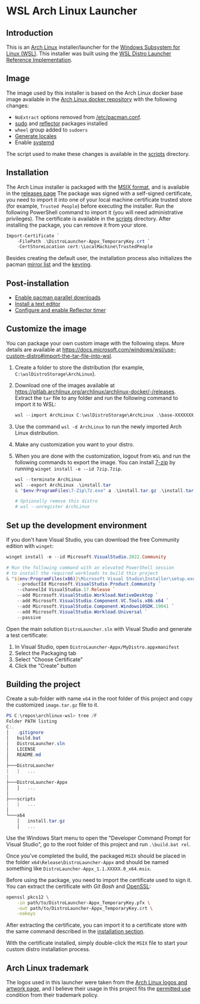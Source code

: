 # WSL Arch Linux Launcher

## Introduction

This is an [Arch Linux](https://archlinux.org) installer/launcher for the [Windows Subsystem for Linux (WSL)](https://docs.microsoft.com/windows/wsl/). This installer was built using the [WSL Distro Launcher Reference Implementation](https://github.com/microsoft/WSL-DistroLauncher).

## Image

The image used by this installer is based on the Arch Linux docker base image available in the [Arch Linux docker repository](https://gitlab.archlinux.org/archlinux/archlinux-docker/-/releases) with the following changes:

- `NoExtract` options removed from [/etc/pacman.conf](https://archlinux.org/pacman/pacman.conf.5.html).
- [sudo](https://archlinux.org/packages/core/x86_64/sudo/) and [reflector](https://archlinux.org/packages/community/any/reflector/) packages installed
- `wheel` group added to `sudoers`
- [Generate locales](https://wiki.archlinux.org/title/locale#Generating_locales)
- Enable [systemd](https://aka.ms/wslsystemd)

The script used to make these changes is available in the [scripts](./scripts/1-arch.sh) directory.

## Installation

The Arch Linux installer is packaged with the [MSIX format](https://docs.microsoft.com/windows/msix/), and is available in the [releases page](https://github.com/DevelopersCommunity/WSL-DistroLauncher/releases) The package was signed with a self-signed certificate, you need to import it into one of your local machine certificate trusted store (for example, `Trusted People`) before executing the installer. Run the following PowerShell command to import it (you will need administrative privileges). The certificate is available in the [scripts](./scripts/DistroLauncher-Appx_TemporaryKey.crt) directory. After installing the package, you can remove it from your store.

```powershell
Import-Certificate `
    -FilePath .\DistroLauncher-Appx_TemporaryKey.crt `
    -CertStoreLocation cert:\LocalMachine\TrustedPeople
```

Besides creating the default user, the installation process also initializes the pacman [mirror list](https://wiki.archlinux.org/title/mirrors) and the [keyring](https://wiki.archlinux.org/title/Pacman/Package_signing#Resetting_all_the_keys).

## Post-installation

- [Enable pacman parallel downloads](https://wiki.archlinux.org/title/Pacman#Enabling_parallel_downloads)
- [Install a text editor](https://wiki.archlinux.org/title/Category:Text_editors)
- [Configure and enable Reflector timer](https://wiki.archlinux.org/title/reflector#Automation)

## Customize the image

You can package your own custom image with the following steps. More details are available at <https://docs.microsoft.com/windows/wsl/use-custom-distro#import-the-tar-file-into-wsl>.

1. Create a folder to store the distribution (for example, `C:\wslDistroStorage\ArchLinux`).
1. Download one of the images available at <https://gitlab.archlinux.org/archlinux/archlinux-docker/-/releases>. Extract the `tar` file to any folder and run the following command to import it to WSL:

    ```powershell
    wsl --import ArchLinux C:\wslDistroStorage\ArchLinux .\base-XXXXXXXX.X.XXXXX.tar
    ```

1. Use the command `wsl -d ArchLinux` to run the newly imported Arch Linux distribution.
1. Make any customization you want to your distro.
1. When you are done with the customization, logout from `WSL` and run the following commands to export the image. You can install [7-zip](https://7-zip.org/) by running `winget install -e --id 7zip.7zip`.

    ```powershell
    wsl --terminate ArchLinux
    wsl --export ArchLinux .\install.tar
    & "$env:ProgramFiles\7-Zip\7z.exe" a .\install.tar.gz .\install.tar
    
    # Optionally remove this distro
    # wsl --unregister ArchLinux
    ```

## Set up the development environment

If you don't have Visual Studio, you can download the free Community edition with `winget`:

```powershell
winget install -e --id Microsoft.VisualStudio.2022.Community

# Run the following command with an elevated PowerShell session
# to install the required workloads to build this project
& "${env:ProgramFiles(x86)}\Microsoft Visual Studio\Installer\setup.exe" modify `
    --productId Microsoft.VisualStudio.Product.Community `
    --channelId VisualStudio.17.Release `
    --add Microsoft.VisualStudio.Workload.NativeDesktop `
    --add Microsoft.VisualStudio.Component.VC.Tools.x86.x64 `
    --add Microsoft.VisualStudio.Component.Windows10SDK.19041 `
    --add Microsoft.VisualStudio.Workload.Universal `
    --passive
```

Open the main solution `DistroLauncher.sln` with Visual Studio and generate a test certificate:

1. In Visual Studio, open `DistroLauncher-Appx/MyDistro.appxmanifest`
1. Select the Packaging tab
1. Select "Choose Certificate"
1. Click the "Create" button

## Building the project

Create a sub-folder with name `x64` in the root folder of this project and copy the customized `image.tar.gz` file to it.

```powershell
PS C:\repos\archlinux-wsl> tree /F
Folder PATH listing
C:.
│   .gitignore
│   build.bat
│   DistroLauncher.sln
│   LICENSE
│   README.md
│
├───DistroLauncher
|   |   ...
|
├───DistroLauncher-Appx
│   │   ...
│
├───scripts
|   |   ...
│
└───x64
    │   install.tar.gz
    │   ...
```

Use the Windows Start menu to open the "Developer Command Prompt for Visual Studio", go to the root folder of this project and run `.\build.bat rel`.

Once you've completed the build, the packaged `MSIX` should be placed in the folder `x64\Release\DistroLauncher-Appx` and should be named something like `DistroLauncher-Appx_1.1.XXXXX.0_x64.msix`.

Before using the package, you need to import the certificate used to sign it. You can extract the certificate with _Git Bash_ and [OpenSSL](https://www.openssl.org/):

```bash
openssl pkcs12 \
    -in path/to/DistroLauncher-Appx_TemporaryKey.pfx \
    -out path/to/DistroLauncher-Appx_TemporaryKey.crt \
    -nokeys
```

After extracting the certificate, you can import it to a certificate store with the same command described in the [installation section](#installation).

With the certificate installed, simply double-click the `MSIX` file to start your custom distro installation process.

## Arch Linux trademark

The logos used in this launcher were taken from the [Arch Linux logos and artwork page](https://archlinux.org/art/), and I believe their usage in this project fits the [permitted use](https://wiki.archlinux.org/title/DeveloperWiki:TrademarkPolicy#Permitted_Use) condition from their trademark policy.
